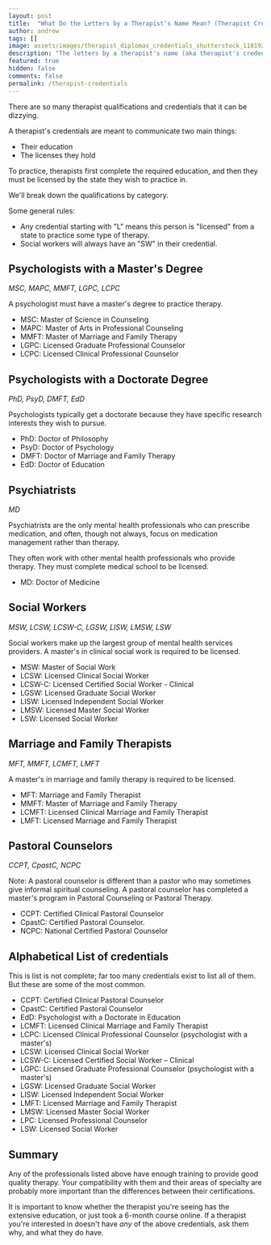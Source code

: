 ```yaml
---
layout: post
title:  "What Do the Letters by a Therapist's Name Mean? (Therapist Credentials)"
author: andrew
tags: []
image: assets/images/therapist_diplomas_credentials_shutterstock_1181929870.png
description: "The letters by a therapist's name (aka therapist's credentials) are meant to communicate two main things: their education and the licenses they hold."
featured: true
hidden: false
comments: false
permalink: /therapist-credentials
---
```


There are so many therapist qualifications and credentials that it can be dizzying.

A therapist's credentials are meant to communicate two main things:
- Their education
- The licenses they hold

To practice, therapists first complete the required education, and then they must be licensed by the state they wish to practice in.

We'll break down the qualifications by category.

Some general rules:
- Any credential starting with "L" means this person is "licensed" from a state to practice some type of therapy.
- Social workers will always have an "SW" in their credential.

## Psychologists with a Master's Degree
_MSC, MAPC, MMFT, LGPC, LCPC_

A psychologist must have a master's degree to practice therapy.

- MSC: Master of Science in Counseling
- MAPC: Master of Arts in Professional Counseling
- MMFT: Master of Marriage and Family Therapy
- LGPC: Licensed Graduate Professional Counselor
- LCPC: Licensed Clinical Professional Counselor

## Psychologists with a Doctorate Degree
_PhD, PsyD, DMFT, EdD_

Psychologists typically get a doctorate because they have specific research interests they wish to pursue.

- PhD: Doctor of Philosophy
- PsyD: Doctor of Psychology
- DMFT: Doctor of Marriage and Family Therapy
- EdD: Doctor of Education

## Psychiatrists
_MD_

Psychiatrists are the only mental health professionals who can prescribe medication, and often, though not always, focus on medication management rather than therapy.

They often work with other mental health professionals who provide therapy. They must complete medical school to be licensed.

- MD: Doctor of Medicine

## Social Workers
_MSW, LCSW, LCSW-C, LGSW, LISW, LMSW, LSW_

Social workers make up the largest group of mental health services providers. A master's in clinical social work is required to be licensed.

- MSW: Master of Social Work
- LCSW: Licensed Clinical Social Worker
- LCSW-C: Licensed Certified Social Worker - Clinical
- LGSW: Licensed Graduate Social Worker
- LISW: Licensed Independent Social Worker
- LMSW: Licensed Master Social Worker
- LSW: Licensed Social Worker

## Marriage and Family Therapists
_MFT, MMFT, LCMFT, LMFT_

A master's in marriage and family therapy is required to be licensed.

- MFT: Marriage and Family Therapist
- MMFT: Master of Marriage and Family Therapy
- LCMFT: Licensed Clinical Marriage and Family Therapist
- LMFT: Licensed Marriage and Family Therapist


## Pastoral Counselors
_CCPT, CpastC, NCPC_

Note: A pastoral counselor is different than a pastor who may sometimes give informal spiritual counseling. A pastoral counselor has completed a master's program in Pastoral Counseling or Pastoral Therapy.

- CCPT: Certified Clinical Pastoral Counselor
- CpastC: Certified Pastoral Counselor.
- NCPC: National Certified Pastoral Counselor

## Alphabetical List of credentials
This is list is not complete; far too many credentials exist to list all of them. But these are some of the most common.

  - CCPT: Certified Clinical Pastoral Counselor
  - CpastC: Certified Pastoral Counselor
  - EdD: Psychologist with a Doctorate in Education
  - LCMFT: Licensed Clinical Marriage and Family Therapist
  - LCPC: Licensed Clinical Professional Counselor (psychologist with a master's)
  - LCSW: Licensed Clinical Social Worker
  - LCSW-C: Licensed Certified Social Worker – Clinical
  - LGPC: Licensed Graduate Professional Counselor (psychologist with a master's)
  - LGSW: Licensed Graduate Social Worker
  - LISW: Licensed Independent Social Worker
  - LMFT: Licensed Marriage and Family Therapist
  - LMSW: Licensed Master Social Worker
  - LPC: Licensed Professional Counselor
  - LSW: Licensed Social Worker

## Summary
Any of the professionals listed above have enough training to provide good quality therapy. Your compatibility with them and their areas of specialty are probably more important than the differences between their certifications.

It is important to know whether the therapist you're seeing has the extensive education, or just took a 6-month course online. If a therapist you're interested in doesn't have _any_ of the above credentials, ask them why, and what they do have.
